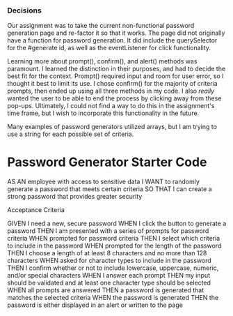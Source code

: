 ### Decisions

Our assignment was to take the current non-functional password generation page and re-factor it so that it works. The page did not originally have a function for password generation. It did include the querySelector for the #generate id, as well as the eventListener for click functionality.

Learning more about prompt(), confirm(), and alert() methods was paramount. I learned the distinction in their purposes, and had to decide the best fit for the context. Prompt() required input and room for user error, so I thought it best to limit its use. I chose confirm() for the majority of criteria prompts, then ended up using all three methods in my code. I also *really* wanted the user to be able to end the process by clicking away from these pop-ups. Ultimately, I could not find a way to do this in the assignment's time frame, but I wish to incorporate this functionality in the future.

Many examples of password generators utilized arrays, but I am trying to use a string for each possible set of criteria.







# Password Generator Starter Code
AS AN employee with access to sensitive data
I WANT to randomly generate a password that meets certain criteria
SO THAT I can create a strong password that provides greater security

Acceptance Criteria

GIVEN I need a new, secure password
WHEN I click the button to generate a password
THEN I am presented with a series of prompts for password criteria
WHEN prompted for password criteria
THEN I select which criteria to include in the password
WHEN prompted for the length of the password
THEN I choose a length of at least 8 characters and no more than 128 characters
WHEN asked for character types to include in the password
THEN I confirm whether or not to include lowercase, uppercase, numeric, and/or special characters
WHEN I answer each prompt
THEN my input should be validated and at least one character type should be selected
WHEN all prompts are answered
THEN a password is generated that matches the selected criteria
WHEN the password is generated
THEN the password is either displayed in an alert or written to the page